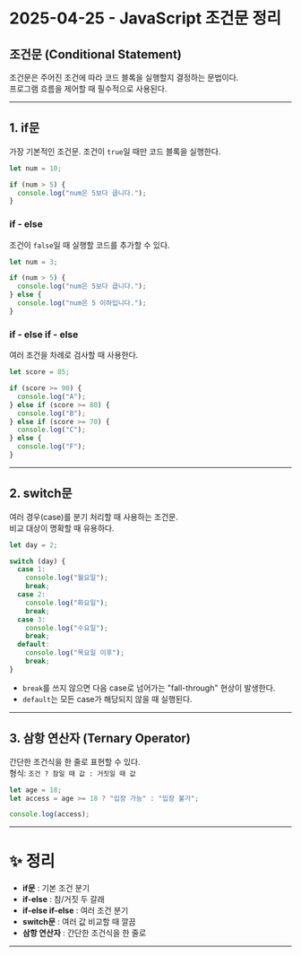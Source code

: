 # 2025-04-25 - JavaScript 조건문 정리

## 조건문 (Conditional Statement)

조건문은 주어진 조건에 따라 코드 블록을 실행할지 결정하는 문법이다.  
프로그램 흐름을 제어할 때 필수적으로 사용된다.

---

## 1. if문

가장 기본적인 조건문. 조건이 `true`일 때만 코드 블록을 실행한다.

```javascript
let num = 10;

if (num > 5) {
  console.log("num은 5보다 큽니다.");
}
```

### if - else

조건이 `false`일 때 실행할 코드를 추가할 수 있다.

```javascript
let num = 3;

if (num > 5) {
  console.log("num은 5보다 큽니다.");
} else {
  console.log("num은 5 이하입니다.");
}
```

### if - else if - else

여러 조건을 차례로 검사할 때 사용한다.

```javascript
let score = 85;

if (score >= 90) {
  console.log("A");
} else if (score >= 80) {
  console.log("B");
} else if (score >= 70) {
  console.log("C");
} else {
  console.log("F");
}
```

---

## 2. switch문

여러 경우(case)를 분기 처리할 때 사용하는 조건문.  
비교 대상이 명확할 때 유용하다.

```javascript
let day = 2;

switch (day) {
  case 1:
    console.log("월요일");
    break;
  case 2:
    console.log("화요일");
    break;
  case 3:
    console.log("수요일");
    break;
  default:
    console.log("목요일 이후");
    break;
}
```

- `break`를 쓰지 않으면 다음 case로 넘어가는 "fall-through" 현상이 발생한다.
- `default`는 모든 case가 해당되지 않을 때 실행된다.

---

## 3. 삼항 연산자 (Ternary Operator)

간단한 조건식을 한 줄로 표현할 수 있다.  
형식: `조건 ? 참일 때 값 : 거짓일 때 값`

```javascript
let age = 18;
let access = age >= 18 ? "입장 가능" : "입장 불가";

console.log(access);
```

---

# ✨ 정리

- **if문** : 기본 조건 분기
- **if-else** : 참/거짓 두 갈래
- **if-else if-else** : 여러 조건 분기
- **switch문** : 여러 값 비교할 때 깔끔
- **삼항 연산자** : 간단한 조건식을 한 줄로

---
